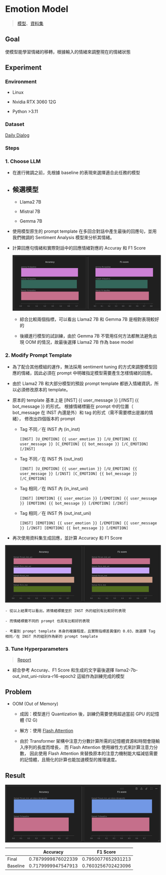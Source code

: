# Emotion Model

> [模型](https://huggingface.co/hermeschen1116/emotion_model_for_emotion_chat_bot)、[資料集](https://huggingface.co/datasets/hermeschen1116/daily_dialog_for_RG)

## Goal

使模型能學習情緒的移轉，根據輸入的情緒來調整現在的情緒狀態

## Experiment

### Environment

- Linux

- Nvidia RTX 3060 12G

- Python >3.11

### Dataset

[Daily Dialog](https://huggingface.co/datasets/li2017dailydialog/daily_dialog)

### Steps

### 1. Choose LLM

- 在進行微調之前，先根據 baseline 的表現來選擇適合此任務的模型

- ## **候選模型**

  - Llama2 7B

  - Mistral 7B

  - Gemma 7B

- 使用模型原生的 prompt template 在多回合對話中產生最後的回應句，並用我們微調的 Sentiment Analysis 模型來分析其情緒。

- 計算回應句情緒和實際對話中的回應情緒對應的 Accuray 和 F1 Score

  ![Baseline Result](images/baseline-result.png)

  - 綜合比較兩個指標，可以看出 Llama2 7B 和 Gemma 7B 是相對表現較好的

  - 後續進行模型的試訓練，由於 Gemma 7B 不管用任何方法都無法避免出現 OOM 的情況，故最後選擇 Llama2 7B 作為 base model

### 2. Modify Prompt Template

- 為了配合其他模組的運作，無法採用 sentiment tuning 的方式來調整模型回應的情緒，因此必須在 prompt 中明確指定模型需要產生怎樣情緒的回應。

- 由於 Llama2 7B 和大部分模型的預設 prompt template 都嵌入情緒資訊，所以必須修改原本的 template。

- 原本的 template 基本上是 [INST] {{ user_message }} [/INST] {{ bot_message }} 的形式。
  根據情緒標籤在 prompt 中的位置（ bot_message 在 INST 內還是外）和 tag 的形式（需不需要標出是誰的情緒），
  修改出四個版本的 prompt

  - Tag 不同／在 INST 內 (in_inst)

    ```shell
    [INST] [U_EMOTION] {{ user_emotion }} [/U_EMOTION] {{ user_message }} [C_EMOTION] {{ bot_message }} [/C_EMOTION] [/INST]
    ```

  - Tag 不同／在 INST 外 (out_inst)

    ```shell
    [INST] [U_EMOTION] {{ user_emotion }} [/U_EMOTION] {{ user_message }} [/INST] [C_EMOTION] {{ bot_message }} [/C_EMOTION]
    ```

  - Tag 相同／在 INST 內 (in_inst_uni)

    ```shell
    [INST] [EMOTION] {{ user_emotion }} [/EMOTION] {{ user_message }} [EMOTION] {{ bot_message }} [/EMOTION] [/INST]
    ```

  - Tag 相同／在 INST 外 (out_inst_uni)

    ```shell
    [INST] [EMOTION] {{ user_emotion }} [/EMOTION] {{ user_message }} [/INST] [EMOTION] {{ bot_message }} [/EMOTION]
    ```

- 再次使用資料集生成回應，並計算 Accuracy 和 F1 Score

![Prompt template comparison](images/prompt-comparison.png)

    - 從以上結果可以看出，將情緒標籤至於 INST 外的組別有比較好的表現

    - 而情緒標籤不同的 prompt 也具有比較好的表現

    - 考量到 prompt template 本身的複雜程度，且實際指標差異僅約 0.03，故選擇 Tag 相同／在 INST 外的組別作為新的 prompt template

### 3. Tune Hyperparameters

> [Report](https://api.wandb.ai/links/hermeschen1116/7erns8gu)

- 綜合參考 Accuray、F1 Score 和生成的文字最後選擇 llama2-7b-out_inst_uni-rslora-r16-epoch2 這組作為訓練完成的模型

## Problem

- OOM (Out of Memory)

  - 成因：模型進行 Quantization 後，訓練仍需要使用超過當前 GPU 的記憶體 (12 G)

  - 解方：使用 [Flash Attention](https://github.com/Dao-AILab/flash-attention)

  - 由於 Transformer 架構中注意力分數計算所需的記憶體資源和時間會隨輸入序列的長度而增長，
    而 Flash Attention 使用線性方式來計算注意力分數，
    因此使用 Flash Attention 來替換原本的注意力機制能大幅減低需要的記憶體，且簡化的計算也能加速模型的推理速度。

## Result

![Baseline and SFT Comparison](images/baseline-sft-comparison.png)

|          | Accuracy           | F1 Score           |
| -------- | ------------------ | ------------------ |
| Final    | 0.7879999876022339 | 0.7950077652931213 |
| Baseline | 0.7179999947547913 | 0.7603256702423096 |
